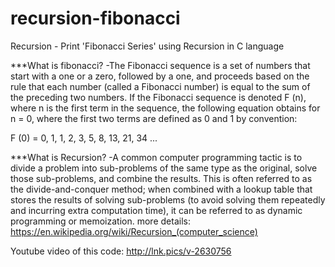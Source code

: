 # recursion-fibonacci
Recursion - Print 'Fibonacci Series'  using Recursion in C language

***What is fibonacci?
-The Fibonacci sequence is a set of numbers that start with a one or a zero, followed by a one, and proceeds 
based on the rule that each number (called a Fibonacci number) is equal to the sum of the preceding two numbers. 
If the Fibonacci sequence is denoted F (n), where n is the first term in the sequence, 
the following equation obtains for n = 0, where the first two terms are defined as 0 and 1 by convention:

F (0) = 0, 1, 1, 2, 3, 5, 8, 13, 21, 34 ...

***What is Recursion?
-A common computer programming tactic is to divide a problem into sub-problems of the same type as the original, 
solve those sub-problems, and combine the results. This is often referred to as the divide-and-conquer method; 
when combined with a lookup table that stores the results of solving sub-problems 
(to avoid solving them repeatedly and incurring extra computation time), 
it can be referred to as dynamic programming or memoization.
more details: https://en.wikipedia.org/wiki/Recursion_(computer_science)

Youtube video of this code: http://lnk.pics/v-2630756

